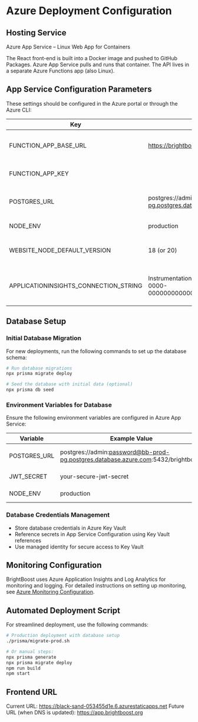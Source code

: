 # Azure Deployment Configuration

## Hosting Service
Azure App Service – Linux Web App for Containers

The React front-end is built into a Docker image and pushed to GitHub Packages. Azure App Service pulls and runs that container. The API lives in a separate Azure Functions app (also Linux).

## App Service Configuration Parameters
These settings should be configured in the Azure portal or through the Azure CLI:

| Key | Example Value | Purpose |
|-----|--------------|---------|
| FUNCTION_APP_BASE_URL | https://brightboost-api.azurewebsites.net/api | Front-end hits Functions here |
| FUNCTION_APP_KEY | <functions default host key> | Sent as x-functions-key header |
| POSTGRES_URL | postgres://admin:pw@brightboost-pg.postgres.database.azure.com:5432/brightboost | Required for database connection |
| NODE_ENV | production | Bundler hint |
| WEBSITE_NODE_DEFAULT_VERSION | 18 (or 20) | Ensure correct Node runtime |
| APPLICATIONINSIGHTS_CONNECTION_STRING | InstrumentationKey=00000000-0000-0000-0000-000000000000;IngestionEndpoint=https://... | Connects application to Application Insights |

## Database Setup

### Initial Database Migration

For new deployments, run the following commands to set up the database schema:

```bash
# Run database migrations
npx prisma migrate deploy

# Seed the database with initial data (optional)
npx prisma db seed
```

### Environment Variables for Database

Ensure the following environment variables are configured in Azure App Service:

| Variable | Example Value | Purpose |
|----------|---------------|---------|
| POSTGRES_URL | postgres://admin:password@bb-prod-pg.postgres.database.azure.com:5432/brightboost | Production database connection |
| JWT_SECRET | your-secure-jwt-secret | JWT token signing |
| NODE_ENV | production | Application environment |

### Database Credentials Management

- Store database credentials in Azure Key Vault
- Reference secrets in App Service Configuration using Key Vault references
- Use managed identity for secure access to Key Vault

## Monitoring Configuration
BrightBoost uses Azure Application Insights and Log Analytics for monitoring and logging. For detailed instructions on setting up monitoring, see [Azure Monitoring Configuration](./docs/azure/monitoring.md).

## Automated Deployment Script

For streamlined deployment, use the following commands:

```bash
# Production deployment with database setup
./prisma/migrate-prod.sh

# Or manual steps:
npx prisma generate
npx prisma migrate deploy
npm run build
npm start
```

## Frontend URL
Current URL: https://black-sand-053455d1e.6.azurestaticapps.net
Future URL (when DNS is updated): https://app.brightboost.org
